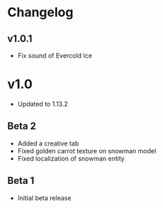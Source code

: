 # Changelog

## v1.0.1
- Fix sound of Evercold Ice

# v1.0
- Updated to 1.13.2

## Beta 2
- Added a creative tab
- Fixed golden carrot texture on snowman model
- Fixed localization of snowman entity

## Beta 1
- Initial beta release